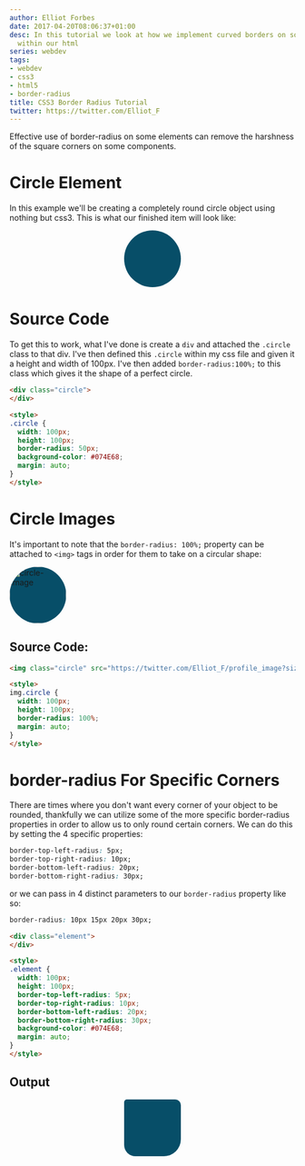 ```yaml
---
author: Elliot Forbes
date: 2017-04-20T08:06:37+01:00
desc: In this tutorial we look at how we implement curved borders on some of the elements
  within our html
series: webdev
tags:
- webdev
- css3
- html5
- border-radius
title: CSS3 Border Radius Tutorial
twitter: https://twitter.com/Elliot_F
---
```


Effective use of border-radius on some elements can remove the harshness of the square corners on some components. 

# Circle Element

In this example we'll be creating a completely round circle object using nothing but css3. This is what our finished item will look like: 

<div class="circle">
</div>

<style>
.circle {
  width: 100px;
  height: 100px;
  border-radius: 100%;
  background-color: #074E68;
  margin: auto;
}
</style>

# Source Code

To get this to work, what I've done is create a `div` and attached the `.circle` class to that div. I've then defined this `.circle` within my css file and given it a height and width of 100px. I've then added `border-radius:100%;` to this class which gives it the shape of a perfect circle. 

```html
<div class="circle">
</div>

<style>
.circle {
  width: 100px;
  height: 100px;
  border-radius: 50px;
  background-color: #074E68;
  margin: auto;
}
</style>
```

# Circle Images

It's important to note that the `border-radius: 100%;` property can be attached to `<img>` tags in order for them to take on a circular shape:

<img class="circle" src="https://twitter.com/Elliot_F/profile_image?size=original" alt="circle-image" /> 

<style>
img.circle {
  width: 100px;
  height: 100px;
  border-radius: 100%;
  margin: auto;
}
</style>


## Source Code:

```html
<img class="circle" src="https://twitter.com/Elliot_F/profile_image?size=original" alt="circle-image" /> 

<style>
img.circle {
  width: 100px;
  height: 100px;
  border-radius: 100%;
  margin: auto;
}
</style>
```

# border-radius For Specific Corners

There are times where you don't want every corner of your object to be rounded, thankfully we can utilize some of the more specific border-radius properties in order to allow us to only round certain corners. We can do this by setting the 4 specific properties:

```css
border-top-left-radius: 5px;
border-top-right-radius: 10px;
border-bottom-left-radius: 20px;
border-bottom-right-radius: 30px;
```

or we can pass in 4 distinct parameters to our `border-radius` property like so:

```css
border-radius: 10px 15px 20px 30px;
```

```html
<div class="element">
</div>

<style>
.element {
  width: 100px;
  height: 100px;
  border-top-left-radius: 5px;
  border-top-right-radius: 10px;
  border-bottom-left-radius: 20px;
  border-bottom-right-radius: 30px;
  background-color: #074E68;
  margin: auto;
}
</style>
```

## Output

<div class="element">
</div>

<style>
.element {
  width: 100px;
  height: 100px;
  border-top-left-radius: 5px;
  border-top-right-radius: 10px;
  border-bottom-left-radius: 20px;
  border-bottom-right-radius: 30px;
  background-color: #074E68;
  margin: auto;
}
</style>